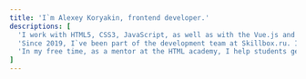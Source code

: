 ```yaml
---
title: 'I`m Alexey Koryakin, frontend developer.'
descriptions: [
  'I work with HTML5, CSS3, JavaScript, as well as with the Vue.js and React.js frameworks. I use SASS in SCSS syntax.',
  'Since 2019, I`ve been part of the development team at Skillbox.ru. I am responsible for the development and optimization of the landing page builder, the main site on nuxt.js and the implementation of components for the design system.',
  'In my free time, as a mentor at the HTML academy, I help students get acquainted with development.'
]
---
```

